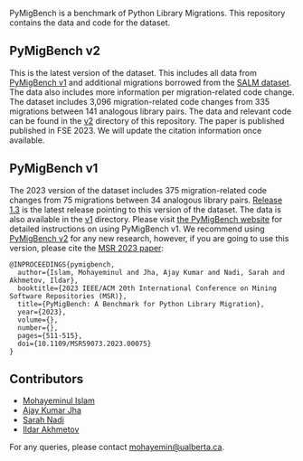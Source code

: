 PyMigBench is a benchmark of Python Library Migrations. 
This repository contains the data and code for the dataset.


## PyMigBench v2
This is the latest version of the dataset.
This includes all data from [PyMigBench v1](#pymigbench-v1) and additional migrations borrowed from the [SALM dataset](https://ieeexplore.ieee.org/document/10123560).
The data also includes more information per migration-related code change.
The dataset includes 3,096 migration-related code changes from 335 migrations between 141 analogous library pairs.
The data and relevant code can be found in the [v2](/v2) directory of this repository.
The paper is published published in FSE 2023.
We will update the citation information once available.

## PyMigBench v1
The 2023 version of the dataset includes 375 migration-related code changes from 75 migrations between 34 analogous library pairs.
[Release 1.3](/releases/tag/v1.0.3) is the latest release pointing to this version of the dataset. 
The data is also available in the [v1](/v1) directory.
Please visit [the PyMigBench website](https://ualberta-smr.github.io/PyMigBench) for detailed instructions on using PyMigBench v1. 
We recommend using [PyMigBench v2](#pymigbench-v2) for any new research,
however, if you are going to use this version, please cite the [MSR 2023 paper](https://ieeexplore.ieee.org/abstract/document/10174111):

```
@INPROCEEDINGS{pymigbench,
  author={Islam, Mohayeminul and Jha, Ajay Kumar and Nadi, Sarah and Akhmetov, Ildar},
  booktitle={2023 IEEE/ACM 20th International Conference on Mining Software Repositories (MSR)}, 
  title={PyMigBench: A Benchmark for Python Library Migration}, 
  year={2023},
  volume={},
  number={},
  pages={511-515},
  doi={10.1109/MSR59073.2023.00075}
}
```


## Contributors
- [Mohayeminul Islam](https://mohayemin.github.io/)
- [Ajay Kumar Jha](https://hifromajay.github.io/)
- [Sarah Nadi](https://sarahnadi.org/)
- [Ildar Akhmetov](https://ildarakhmetov.com/)  

For any queries, please contact mohayemin@ualberta.ca.